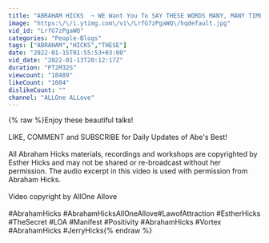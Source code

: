 ```yaml
---
title: "ABRAHAM HICKS  ~ WE Want You To SAY THESE WORDS MANY, MANY TIMES A DAY! ~ Law of Attraction"
image: "https:\/\/i.ytimg.com\/vi\/LrfG7zPgaWQ\/hqdefault.jpg"
vid_id: "LrfG7zPgaWQ"
categories: "People-Blogs"
tags: ["ABRAHAM","HICKS","THESE"]
date: "2022-01-15T01:55:53+03:00"
vid_date: "2022-01-13T20:12:17Z"
duration: "PT2M32S"
viewcount: "18489"
likeCount: "1084"
dislikeCount: ""
channel: "ALLOne ALLove"
---
```

{% raw %}Enjoy these beautiful talks! <br /><br />LIKE,  COMMENT and SUBSCRIBE for Daily Updates of Abe's Best! <br /><br />All Abraham Hicks materials, recordings and workshops are copyrighted by Esther Hicks and may not be shared or re-broadcast without her permission. The audio excerpt in this video is used with permission from Abraham Hicks.<br /><br />Video copyright by AllOne Allove<br /><br />#AbrahamHicks #AbrahamHicksAllOneAllove​ #LawofAttraction #EstherHicks​ #TheSecret​  #LOA​ #Manifest​ #Positivity​ ​ #AbrahamHicks​ #Vortex​  #AbrahamHicks​ #JerryHicks​{% endraw %}

